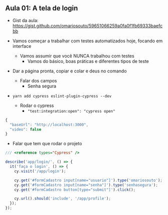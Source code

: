 ## Aula 01: A tela de login

- Gist da aula: https://gist.github.com/omariosouto/59651066259a0fa0f1fb69333baefcbb

- Vamos começar a trabalhar com testes automatizados hoje, focando em interface
  - Vamos assumir que você NUNCA trabalhou com testes
    - Vamos do básico, boas práticas e diferentes tipos de teste

- Dar a página pronta, copiar e colar e deus no comando
  - Falar dos campos
    - Senha segura

- `yarn add cypress eslint-plugin-cypress --dev`
  - Rodar o cypress
    - `"test:integration:open": "cypress open"`

```js
{
  "baseUrl": "http://localhost:3000",
  "video": false
}
```

- Falar que tem que rodar o projeto

```js
/// <reference types="Cypress" />

describe('app/login/', () => {
  it('faça o login', () => {
    cy.visit('/app/login');

    cy.get('#formCadastro input[name="usuario"]').type('omariosouto');
    cy.get('#formCadastro input[name="senha"]').type('senhasegura');
    cy.get('#formCadastro button[type="submit"]').click();

    cy.url().should('include', '/app/profile');
  });
});

```